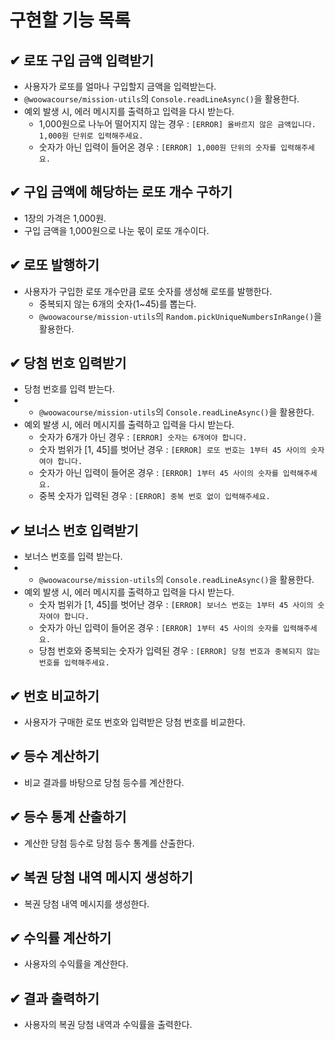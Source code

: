 # 구현할 기능 목록

## ✔ 로또 구입 금액 입력받기

- 사용자가 로또를 얼마나 구입할지 금액을 입력받는다.
- `@woowacourse/mission-utils`의 `Console.readLineAsync()`을 활용한다.
- 예외 발생 시, 에러 메시지를 출력하고 입력을 다시 받는다.
  - 1,000원으로 나누어 떨어지지 않는 경우 : `[ERROR] 올바르지 않은 금액입니다. 1,000원 단위로 입력해주세요.`
  - 숫자가 아닌 입력이 들어온 경우 : `[ERROR] 1,000원 단위의 숫자를 입력해주세요.`

## ✔ 구입 금액에 해당하는 로또 개수 구하기

- 1장의 가격은 1,000원.
- 구입 금액을 1,000원으로 나눈 몫이 로또 개수이다.

## ✔ 로또 발행하기

- 사용자가 구입한 로또 개수만큼 로또 숫자를 생성해 로또를 발행한다.
  - 중복되지 않는 6개의 숫자(1~45)를 뽑는다.
  - `@woowacourse/mission-utils`의 `Random.pickUniqueNumbersInRange()`을 활용한다.

## ✔ 당첨 번호 입력받기

- 당첨 번호를 입력 받는다.
- - `@woowacourse/mission-utils`의 `Console.readLineAsync()`을 활용한다.
- 예외 발생 시, 에러 메시지를 출력하고 입력을 다시 받는다.
  - 숫자가 6개가 아닌 경우 : `[ERROR] 숫자는 6개여야 합니다.`
  - 숫자 범위가 [1, 45]를 벗어난 경우 : `[ERROR] 로또 번호는 1부터 45 사이의 숫자여야 합니다.`
  - 숫자가 아닌 입력이 들어온 경우 : `[ERROR] 1부터 45 사이의 숫자를 입력해주세요.`
  - 중복 숫자가 입력된 경우 : `[ERROR] 중복 번호 없이 입력해주세요.`

## ✔ 보너스 번호 입력받기

- 보너스 번호를 입력 받는다.
- - `@woowacourse/mission-utils`의 `Console.readLineAsync()`을 활용한다.
- 예외 발생 시, 에러 메시지를 출력하고 입력을 다시 받는다.
  - 숫자 범위가 [1, 45]를 벗어난 경우 : `[ERROR] 보너스 번호는 1부터 45 사이의 숫자여야 합니다.`
  - 숫자가 아닌 입력이 들어온 경우 : `[ERROR] 1부터 45 사이의 숫자를 입력해주세요.`
  - 당첨 번호와 중복되는 숫자가 입력된 경우 : `[ERROR] 당첨 번호과 중복되지 않는 번호를 입력해주세요.`

## ✔ 번호 비교하기

- 사용자가 구매한 로또 번호와 입력받은 당첨 번호를 비교한다.

## ✔ 등수 계산하기

- 비교 결과를 바탕으로 당첨 등수를 계산한다.

## ✔ 등수 통계 산출하기

- 계산한 당첨 등수로 당첨 등수 통계를 산출한다.

## ✔ 복권 당첨 내역 메시지 생성하기

- 복권 당첨 내역 메시지를 생성한다.

## ✔ 수익률 계산하기

- 사용자의 수익률을 계산한다.

## ✔ 결과 출력하기

- 사용자의 복권 당첨 내역과 수익률을 출력한다.
